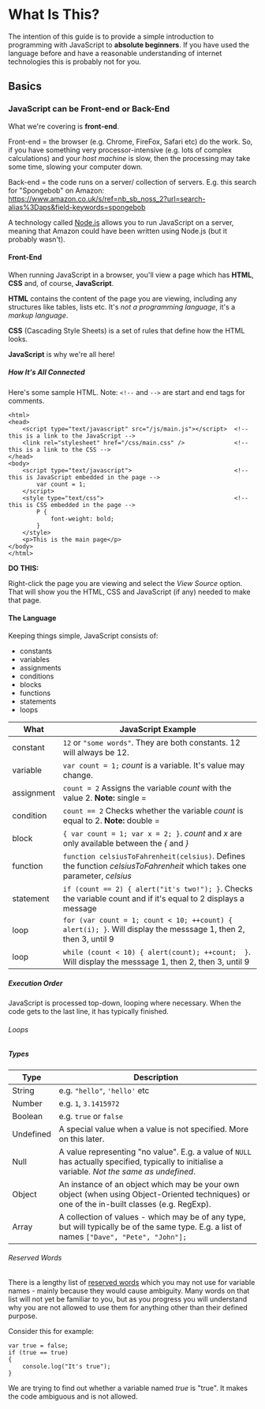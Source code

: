 # What Is This?

The intention of this guide is to provide a simple introduction to programming with JavaScript to **absolute beginners**. If you have used the language before and have a reasonable understanding of internet technologies this is probably not for you.

## Basics

### JavaScript can be Front-end or Back-End

What we're covering is **front-end**.

Front-end = the browser (e.g. Chrome, FireFox, Safari etc) do the work. So, if you have something very processor-intensive (e.g. lots of complex calculations) and your *host machine* is slow, then the processing may take some time, slowing your computer down.

Back-end = the code runs on a server/ collection of servers. 
E.g. this search for "Spongebob" on Amazon: https://www.amazon.co.uk/s/ref=nb_sb_noss_2?url=search-alias%3Daps&field-keywords=spongebob

A technology called [Node.js](https://nodejs.org/) allows you to run JavaScript on a server, meaning that Amazon could have been written using Node.js (but it probably wasn't).

#### Front-End

When running JavaScript in a browser, you'll view a page which has **HTML**, **CSS** and, of course, **JavaScript**.

**HTML** contains the content of the page you are viewing, including any structures like tables, lists etc. It's *not a programming language*, it's a *markup language*.

**CSS** (Cascading Style Sheets) is a set of rules that define how the HTML looks.

**JavaScript** is why we're all here!

##### How It's All Connected

Here's some sample HTML. Note: ```<!--``` and ```-->``` are start and end tags for comments.

    <html>
    <head>
        <script type="text/javascript" src="/js/main.js"></script>  <!-- this is a link to the JavaScript -->
        <link rel="stylesheet" href="/css/main.css" />              <!-- this is a link to the CSS -->
    </head>
    <body>
        <script type="text/javascript">                             <!-- this is JavaScript embedded in the page -->
            var count = 1;
        </script>
        <style type="text/css">                                     <!-- this is CSS embedded in the page -->
            P {
                font-weight: bold;
            }
        </style>
        <p>This is the main page</p>
    </body>
    </html>

**DO THIS:**

Right-click the page you are viewing and select the *View Source* option. That will show you the HTML, CSS and JavaScript (if any) needed to make that page.

#### The Language

Keeping things simple, JavaScript consists of:

- constants
- variables
- assignments
- conditions
- blocks
- functions
- statements
- loops
 
|What|JavaScript Example|
|---|---|
|constant|```12``` or ```"some words"```. They are both constants. 12 will always be 12.|
|variable|```var count = 1;``` *count* is a variable. It's value may change.|
|assignment|```count = 2``` Assigns the variable *count* with the value 2. **Note:** single =|
|condition|```count == 2``` Checks whether the variable *count* is equal to 2. **Note:** double =|
|block|```{ var count = 1; var x = 2; }```. *count* and *x* are only available between the *{* and *}*|
|function|```function celsiusToFahrenheit(celsius)```. Defines the function *celsiusToFahrenheit* which takes one parameter, *celsius*|
|statement|```if (count == 2) { alert("it's two!"); }```. Checks the variable count and if it's equal to 2 displays a message|
|loop|```for (var count = 1; count < 10; ++count) { alert(i); }```. Will display the messsage 1, then 2, then 3, until 9|
|loop|```while (count < 10) { alert(count); ++count;  }```. Will display the messsage 1, then 2, then 3, until 9|

##### Execution Order

JavaScript is processed top-down, looping where necessary. When the code gets to the last line, it has typically finished.

###### Loops


##### Types
|Type|Description|
|---|---|
|String|e.g. ```"hello"```, ```'hello'``` etc|
|Number|e.g. ```1```, ```3.1415972```|
|Boolean|e.g. ```true``` or ```false```|
|Undefined|A special value when a value is not specified. More on this later.|
|Null|A value representing "no value". E.g. a value of ```NULL``` has actually specified, typically to initialise a variable. *Not the same as undefined*.|
|Object|An instance of an object which may be your own object (when using Object-Oriented techniques) or one of the in-built classes (e.g. RegExp).|
|Array|A collection of values - which may be of any type, but will typically be of the same type. E.g. a list of names ```["Dave", "Pete", "John"];```|

###### Reserved Words

There is a lengthy list of [reserved words](http://www.w3schools.com/js/js_reserved.asp) which you may not use for variable names - mainly because they would cause ambiguity. Many words on that list will not yet be familiar to you, but as you progress you will understand why you are not allowed to use them for anything other than their defined purpose.

Consider this for example:

    var true = false;
    if (true == true)
    {
        console.log("It's true");
    }
    
We are trying to find out whether a variable named *true* is "true". It makes the code ambiguous and is not allowed.    
